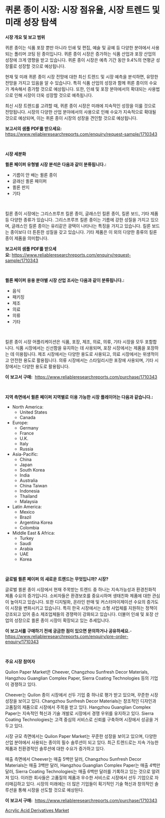 <p><h1>퀴론 종이 시장: 시장 점유율, 시장 트렌드 및 미래 성장 탐색</h1></p><p><strong>시장 개요 및 보고 범위</strong></p>
<p><p>퀴론 종이는 식품 포장 뿐만 아니라 인쇄 및 편집, 예술 및 공예 등 다양한 분야에서 사용되는 폴리머 코팅 된 종이입니다. 퀴론 종이 시장은 증가하는 식품 산업과 포장 산업의 성장에 크게 영향을 받고 있습니다. 퀴론 종이 시장은 예측 기간 동안 9.4%의 연평균 성장률로 성장할 것으로 예상됩니다. </p><p>현재 및 미래 퀴론 종이 시장 전망에 대한 최신 트렌드 및 시장 예측을 분석하면, 유망한 전망을 가지고 있음을 알 수 있습니다. 특히 식품 산업의 성장과 함께 퀴론 종이의 수요가 계속해서 증가할 것으로 예상됩니다. 또한, 인쇄 및 포장 분야에서의 확대되는 사용법으로 인해 시장이 더욱 성장할 것으로 예측됩니다.</p><p>최신 시장 트렌드를 고려할 때, 퀴론 종이 시장은 미래에 지속적인 성장을 이룰 것으로 전망됩니다. 시장의 다양한 산업 분야에서의 사용으로 인해 수요가 지속적으로 확대될 것으로 예상되며, 이는 퀴론 종이 시장의 성장을 견인할 것으로 예상됩니다.</p></p>
<p><strong>보고서의 샘플 PDF를 받으세요:</strong> <a href="https://www.reliableresearchreports.com/enquiry/request-sample/1710343">https://www.reliableresearchreports.com/enquiry/request-sample/1710343</a></p>
<p>&nbsp;</p>
<p><strong>시장 세분화</strong></p>
<p><strong>퀼론 페이퍼 유형별 시장 분석은 다음과 같이 분류됩니다.:</strong></p>
<p><ul><li>기름이 안 배는 퀼론 종이</li><li>글래신 퀼론 페이퍼</li><li>퀼론 판지</li><li>기타</li></ul></p>
<p>&nbsp;</p>
<p><p>킬론 종이 시장에는 그리스프루프 킬론 종이, 글래스인 킬론 종이, 킬론 보드, 기타 제품 등 다양한 종류가 있습니다. 그리스프루프 킬론 종이는 기름에 강한 성질을 가지고 있으며, 글래스인 킬론 종이는 유리같은 광택이 나타나는 특징을 가지고 있습니다. 킬론 보드는 종이보다 더 튼튼한 성질을 갖고 있습니다. 기타 제품은 이 외의 다양한 종류의 킬론 종이 제품을 의미합니다.</p></p>
<p><strong>보고서의 샘플 PDF를 받으세요:</strong>&nbsp;<a href="https://www.reliableresearchreports.com/enquiry/request-sample/1710343">https://www.reliableresearchreports.com/enquiry/request-sample/1710343</a></p>
<p>&nbsp;</p>
<p><strong> 퀼론 페이퍼 응용 분야별 시장 산업 조사는 다음과 같이 분류됩니다.:</strong></p>
<p><ul><li>음식</li><li>패키징</li><li>제조</li><li>의료</li><li>의류</li><li>기타</li></ul></p>
<p>&nbsp;</p>
<p><p>킬론 종이 시장 어플리케이션은 식품, 포장, 제조, 의료, 의류, 기타 시장을 모두 포함합니다. 식품 시장에서는 신선함을 유지하는 데 사용되며, 포장 시장에서는 제품을 포장하는 데 이용됩니다. 제조 시장에서는 다양한 용도로 사용되고, 의료 시장에서는 위생적이고 안전한 용도로 활용됩니다. 의류 시장에서는 스타일리시한 포장에 사용되며, 기타 시장에서는 다양한 용도로 활용됩니다.</p></p>
<p><strong>이 보고서 구매:</strong>&nbsp; <a href="https://www.reliableresearchreports.com/purchase/1710343">https://www.reliableresearchreports.com/purchase/1710343</a></p>
<p>&nbsp;</p>
<p><strong>지역 측면에서 퀼론 페이퍼 지역별로 이용 가능한 시장 플레이어는 다음과 같습니다.:</strong></p>
<p><ul>
    <li>
        North America:
        <ul>
            <li>United States</li>
            <li>Canada</li>
        </ul>
    </li>
    <li>
        Europe:
        <ul>
            <li>Germany</li>
            <li>France</li>
            <li>U.K.</li>
            <li>Italy</li>
            <li>Russia</li>
        </ul>
    </li>
    <li>
        Asia-Pacific:
        <ul>
            <li>China</li>
            <li>Japan</li>
            <li>South Korea</li>
            <li>India</li>
            <li>Australia</li>
            <li>China Taiwan</li>
            <li>Indonesia</li>
            <li>Thailand</li>
            <li>Malaysia</li>
        </ul>
    </li>
    <li>
        Latin America:
        <ul>
            <li>Mexico</li>
            <li>Brazil</li>
            <li>Argentina Korea</li>
            <li>Colombia</li>
        </ul>
    </li>
    <li>
        Middle East & Africa:
        <ul>
            <li>Turkey</li>
            <li>Saudi</li>
            <li>Arabia</li>
            <li>UAE</li>
            <li>Korea</li>
        </ul>
    </li>
    </ul></p>
<p>&nbsp;</p>
<p><strong>글로벌 퀼론 페이퍼 의 새로운 트렌드는 무엇입니까? 시장?</strong></p>
<p><p>글로벌 퀼론 종이 시장에서 현재 주목받는 트렌드 중 하나는 지속가능성과 환경친화적 제품 수요의 증가입니다. 소비자들은 환경보호를 중요시하며 생태친화 제품에 대한 관심이 높아지고 있습니다. 또한 디지털화, 온라인 판매 및 커스터마이제이션 수요의 증가도 이 시장을 변화시키고 있습니다. 특히 한국 시장에서는 소형 사업체를 지원하는 정책이 강조되고 있어 중소 제조업체들의 경쟁력이 강화되고 있습니다. 더불어 인쇄 및 포장 산업의 성장으로 퀼론 종이 시장이 확장되고 있는 추세입니다.</p></p>
<p><strong>이 보고서를 구매하기 전에 궁금한 점이 있으면 문의하거나 공유하세요.</strong>- <a href="https://www.reliableresearchreports.com/enquiry/pre-order-enquiry/1710343">https://www.reliableresearchreports.com/enquiry/pre-order-enquiry/1710343</a></p>
<p>&nbsp;</p>
<p><strong>주요 시장 참여자</strong></p>
<p><p>Quilon Paper Market은 Cheever, Changzhou Sunfresh Decor Materials, Hangzhou Guanglian Complex Paper, Sierra Coating Technologies 등의 기업이 경쟁하고 있다. </p><p>Cheever는 Quilon 종이 시장에서 선두 기업 중 하나로 평가 받고 있으며, 꾸준한 시장 성장을 보이고 있다. Changzhou Sunfresh Decor Materials는 창조적인 디자인과 고품질의 제품으로 시장에서 주목을 받고 있다. Hangzhou Guanglian Complex Paper는 지속적인 혁신과 기술 개발로 시장에서 경쟁 우위를 유지하고 있다. Sierra Coating Technologies는 고객 중심의 서비스로 신뢰를 구축하며 시장에서 성공을 거두고 있다.</p><p>시장 규모 측면에서는 Quilon Paper Market는 꾸준한 성장을 보이고 있으며, 다양한 산업 분야에서 사용되는 종이의 필수 솔루션이 되고 있다. 최근 트렌드로는 지속 가능한 제품과 친환경적인 솔루션에 대한 수요가 증가하고 있다.</p><p>매출 측면에서 Cheever는 매출 5백만 달러, Changzhou Sunfresh Decor Materials는 매출 3백만 달러, Hangzhou Guanglian Complex Paper는 매출 4백만 달러, Sierra Coating Technologies는 매출 6백만 달러를 기록하고 있는 것으로 알려져 있다. 이러한 회사들은 고품질의 제품과 우수한 서비스로 시장에서 선두 기업으로 자리매김하고 있다. 시장의 미래에는 더 많은 기업들이 획기적인 기술 혁신과 창의적인 솔루션을 통해 시장을 선도할 것으로 예상된다.</p></p>
<p><strong>이 보고서 구매:</strong>&nbsp;&nbsp;<a href="https://www.reliableresearchreports.com/purchase/1710343">https://www.reliableresearchreports.com/purchase/1710343</a></p>
<p><p><a href="https://summer-dogwood-3e9.notion.site/Acrylic-Acid-Derivatives-Market-Offers-Provide-Insightful-Data-for-the-Time-Period-from-2024-to-2031-79a07d5295bc4d9fa2d42c7ddf7351b9">Acrylic Acid Derivatives Market</a></p></p>
